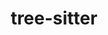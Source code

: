 ---
title: "tree-sitter"
layout: cache
categories: [package, develop-2025-02-02]
meta: {"versions": ["0.22.6"], "compilers": ["gcc@=10.5.0", "gcc@=13.3.0"], "oss": ["centos7", "rhel8"], "platforms": ["linux"], "targets": ["aarch64", "x86_64_v3"], "stacks": ["developer-tools-aarch64-linux-gnu", "developer-tools-x86_64_v3-linux-gnu", "root"], "num_specs": 2, "num_specs_by_stack": {"root": 2, "developer-tools-x86_64_v3-linux-gnu": 1, "developer-tools-aarch64-linux-gnu": 1}}
spec_details: [{"hash": "o4k5vzslrn3ltwf2nv4xhdvqxuzgaxe5", "compiler": "gcc@=10.5.0", "versions": ["0.22.6"], "os": "centos7", "platform": "linux", "target": "x86_64_v3", "variants": ["build_system=makefile"], "stacks": ["root", "developer-tools-x86_64_v3-linux-gnu"], "size": "-", "tarball": "https://binaries.spack.io/develop-2025-02-02/build_cache/linux-centos7-x86_64_v3/gcc-10.5.0/tree-sitter-0.22.6/linux-centos7-x86_64_v3-gcc-10.5.0-tree-sitter-0.22.6-o4k5vzslrn3ltwf2nv4xhdvqxuzgaxe5.spack"}, {"hash": "lmgtlvx6qxn6u6yyyjogpasvf2bnxjof", "compiler": "gcc@=13.3.0", "versions": ["0.22.6"], "os": "rhel8", "platform": "linux", "target": "aarch64", "variants": ["build_system=makefile"], "stacks": ["root", "developer-tools-aarch64-linux-gnu"], "size": "-", "tarball": "https://binaries.spack.io/develop-2025-02-02/build_cache/linux-rhel8-aarch64/gcc-13.3.0/tree-sitter-0.22.6/linux-rhel8-aarch64-gcc-13.3.0-tree-sitter-0.22.6-lmgtlvx6qxn6u6yyyjogpasvf2bnxjof.spack"}]
---